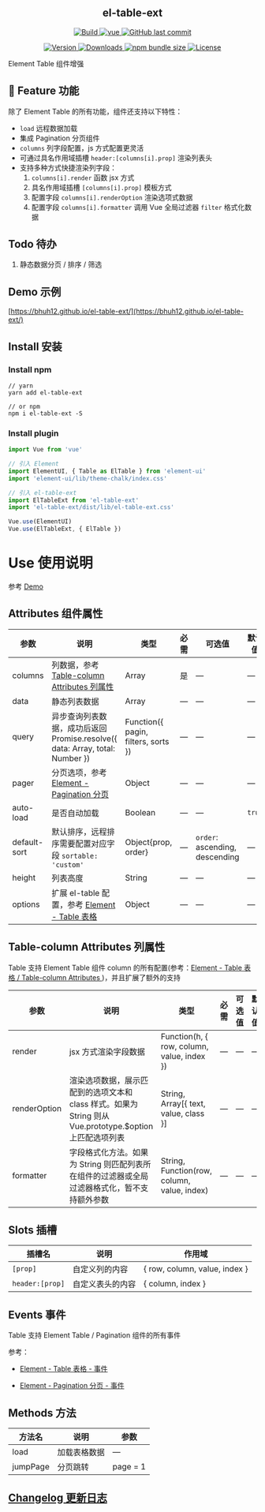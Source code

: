 <h2 align="center">el-table-ext</h2>

<p align="center">
  <a target="_blank" href="https://www.travis-ci.org/bhuh12/el-table-ext">
    <img src="https://www.travis-ci.org/bhuh12/el-table-ext.svg?branch=dev" alt="Build">
  </a>

  <a href="https://github.com/vuejs/vue">
    <img src="https://img.shields.io/badge/vue-2.5.22-brightgreen.svg" alt="vue">
  </a>

  <a target="_blank" href="https://github.com/bhuh12/el-table-ext">
    <img alt="GitHub last commit" src="https://img.shields.io/github/last-commit/bhuh12/el-table-ext.svg">
  </a>
</p>

<p align="center">
  <a target="_blank" href="https://www.npmjs.com/package/el-table-ext">
    <img src="https://img.shields.io/npm/v/el-table-ext.svg" alt="Version">
  </a>

  <a target="_blank" href="https://npmcharts.com/compare/el-table-ext?minimal=true">
    <img src="https://img.shields.io/npm/dm/el-table-ext.svg" alt="Downloads">
  </a>

  <a target="_blank" href="https://www.npmjs.com/package/el-table-ext">
    <img alt="npm bundle size" src="https://img.shields.io/bundlephobia/minzip/el-table-ext.svg?label=gzip:JS">
  </a>
  
  <a target="_blank" href="https://github.com/bhuh12/el-table-ext/blob/dev/LICENSE">
    <img src="https://img.shields.io/npm/l/el-table-ext.svg" alt="License">
  </a>
</p>

Element Table 组件增强

## 📌 Feature 功能

除了 Element Table 的所有功能，组件还支持以下特性：

- `load` 远程数据加载
- 集成 Pagination 分页组件
- `columns` 列字段配置，js 方式配置更灵活
- 可通过具名作用域插槽 `header:[columns[i].prop]` 渲染列表头
- 支持多种方式快捷渲染列字段：
  1. `columns[i].render` 函数 jsx 方式
  2. 具名作用域插槽 `[columns[i].prop]` 模板方式
  3. 配置字段 `columns[i].renderOption` 渲染选项式数据
  4. 配置字段 `columns[i].formatter` 调用 Vue 全局过滤器 `filter` 格式化数据

## Todo 待办

1. 静态数据分页 / 排序 / 筛选

## Demo 示例

[https://bhuh12.github.io/el-table-ext/](https://bhuh12.github.io/el-table-ext/)

## Install 安装

### Install npm

```shell
// yarn
yarn add el-table-ext

// or npm
npm i el-table-ext -S
```

### Install plugin

``` javascript
import Vue from 'vue'

// 引入 Element
import ElementUI, { Table as ElTable } from 'element-ui'
import 'element-ui/lib/theme-chalk/index.css'

// 引入 el-table-ext
import ElTableExt from 'el-table-ext'
import 'el-table-ext/dist/lib/el-table-ext.css'

Vue.use(ElementUI)
Vue.use(ElTableExt, { ElTable })
```


# Use 使用说明

参考 [Demo](./src/App.vue)


## Attributes 组件属性

| 参数 | 说明 | 类型 | 必需 | 可选值 | 默认值 |
|---- |---- |---- |---- |---- |---- |
| columns | 列数据，参考 [Table-column Attributes 列属性](#table-column-attributes-%e5%88%97%e5%b1%9e%e6%80%a7) | Array | 是 | — | — |
| data | 静态列表数据 | Array | — | — | — |
| query | 异步查询列表数据，成功后返回 Promise.resolve({ data: Array, total: Number }) | Function({ pagin, filters, sorts }) | — | — | — |
| pager | 分页选项，参考 [Element - Pagination 分页](https://element.eleme.cn/#/zh-CN/component/pagination) | Object | — | — | — |
| auto-load | 是否自动加载 | Boolean | — | — | `true` |
| default-sort | 默认排序，远程排序需要配置对应字段 `sortable: 'custom'` | Object{prop, order} | — | `order`: ascending, descending | — |
| height | 列表高度 | String | — | — | — |
| options | 扩展 el-table 配置，参考 [Element - Table 表格](https://element.eleme.cn/#/zh-CN/component/table) | Object | — | — | — |


## Table-column Attributes 列属性

Table 支持 Element Table 组件 column 的所有配置(参考：[Element - Table 表格 / Table-column Attributes
](https://element.eleme.cn/#/zh-CN/component/table#table-column-attributes))，并且扩展了额外的支持

| 参数 | 说明 | 类型 | 必需 | 可选值 | 默认值 |
|---- |---- |---- |---- |---- |---- |
| render | jsx 方式渲染字段数据 | Function(h, { row, column, value, index }) | — | — | — |
| renderOption | 渲染选项数据，展示匹配到的选项文本和 class 样式。如果为 String 则从 Vue.prototype.$option 上匹配选项列表 | String, Array[{ text, value, class }] | — | — | — |
| formatter | 字段格式化方法。如果为 String 则匹配列表所在组件的过滤器或全局过滤器格式化，暂不支持额外参数 | String, Function(row, column, value, index) | — | — | — |


## Slots 插槽

| 插槽名 | 说明 | 作用域 |
|---- |---- |---- |
| `[prop]` | 自定义列的内容 | { row, column, value, index } |
| `header:[prop]` | 自定义表头的内容 | { column, index } |


## Events 事件

Table 支持 Element Table / Pagination 组件的所有事件

参考：
- [Element - Table 表格 - 事件](https://element.eleme.cn/#/zh-CN/component/table#table-events)

- [Element - Pagination 分页 - 事件](https://element.eleme.cn/#/zh-CN/component/pagination#events)


## Methods 方法

| 方法名 | 说明	| 参数 |
|---- |---- |---- |
| load | 加载表格数据 | — |
| jumpPage | 分页跳转 | page = 1 |


## [Changelog 更新日志](CHANGELOG.md)
